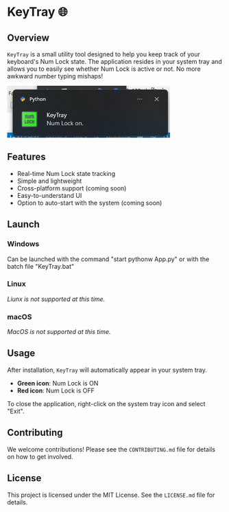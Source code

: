 # KeyTray 🌐

## Overview

`KeyTray` is a small utility tool designed to help you keep track of your keyboard's Num Lock state. The application resides in your system tray and allows you to easily see whether Num Lock is active or not. No more awkward number typing mishaps!

![Screenshot of KeyTray](screenshot.png)

## Features

- Real-time Num Lock state tracking
- Simple and lightweight
- Cross-platform support (coming soon)
- Easy-to-understand UI
- Option to auto-start with the system (coming soon)

## Launch

### Windows

Can be launched with the command "start pythonw App.py" or with the batch file "KeyTray.bat"

### Linux

_Liunx is not supported at this time._

### macOS

_MacOS is not supported at this time._

## Usage

After installation, `KeyTray` will automatically appear in your system tray.

- **Green icon**: Num Lock is ON
- **Red icon**: Num Lock is OFF

To close the application, right-click on the system tray icon and select "Exit".

## Contributing

We welcome contributions! Please see the `CONTRIBUTING.md` file for details on how to get involved.

## License

This project is licensed under the MIT License. See the `LICENSE.md` file for details.
